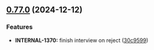 ## [0.77.0](https://github.com/taskany-inc/hire/compare/v0.76.0...v0.77.0) (2024-12-12)


### Features

* **INTERNAL-1370:** finish interview on reject ([30c9599](https://github.com/taskany-inc/hire/commit/30c95995c82268810bbf4fc4b07e0434e18f5666))

